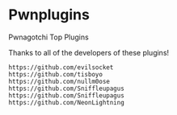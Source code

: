 # Pwnplugins
Pwnagotchi Top Plugins



Thanks to all of the developers of these plugins!


    https://github.com/evilsocket
    https://github.com/tisboyo
    https://github.com/nullm0ose
    https://github.com/Sniffleupagus
    https://github.com/Sniffleupagus
    https://github.com/NeonLightning
